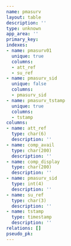 ```yaml
---
name: pmasurv
layout: table
description: ''
type: unknown
app_area: ''
primary_key: 
indexes:
- name: pmasurv01
  unique: true
  columns:
  - att_ref
  - su_ref
- name: pmasurv_sid
  unique: false
  columns:
  - pmasurv_sid
- name: pmasurv_tstamp
  unique: true
  columns:
  - tstamp
columns:
- name: att_ref
  type: char(6)
  description: ''
- name: comp_avail
  type: char(200)
  description: ''
- name: comp_display
  type: char(200)
  description: ''
- name: pmasurv_sid
  type: int(4)
  description: ''
- name: su_ref
  type: char(3)
  description: ''
- name: tstamp
  type: timestamp
  description: ''
relations: []
pseudo_pk: 
---
```


